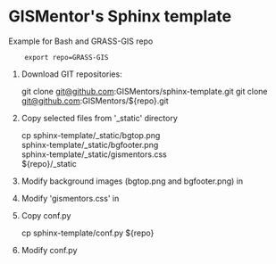 GISMentor's Sphinx template
===========================

Example for Bash and GRASS-GIS repo

        export repo=GRASS-GIS

1. Download GIT repositories:

   git clone git@github.com:GISMentors/sphinx-template.git
   git clone git@github.com:GISMentors/${repo}.git

2. Copy selected files from '_static' directory

   cp sphinx-template/_static/bgtop.png \
      sphinx-template/_static/bgfooter.png \
      sphinx-template/_static/gismentors.css \
      ${repo}/_static

3. Modify background images (bgtop.png and bgfooter.png) in <repo>

4. Modify 'gismentors.css' in <repo>

5. Copy conf.py

   cp sphinx-template/conf.py ${repo}

6. Modify conf.py
